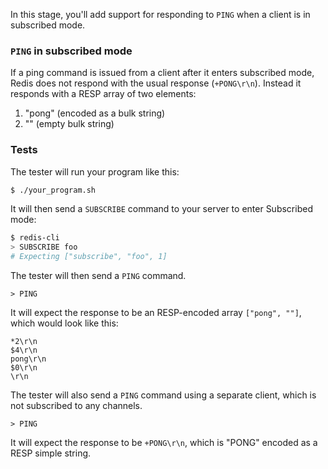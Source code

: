 In this stage, you'll add support for responding to `PING` when a client is in subscribed mode.

### `PING` in subscribed mode

If a ping command is issued from a client after it enters subscribed mode, Redis does not respond with the usual response (`+PONG\r\n`). Instead it responds with a RESP array of two elements:

1. "pong" (encoded as a bulk string)
2. "" (empty bulk string)

### Tests

The tester will  run your program like this:

```bash
$ ./your_program.sh
```

It will then send a `SUBSCRIBE` command to your server to enter Subscribed mode:

```bash
$ redis-cli
> SUBSCRIBE foo
# Expecting ["subscribe", "foo", 1]
```

The tester will then send a `PING` command.
```
> PING 
```

It will expect the response to be an RESP-encoded array `["pong", ""]`, which would look like this:
```
*2\r\n
$4\r\n
pong\r\n
$0\r\n
\r\n
```

The tester will also send a `PING` command using a separate client, which is not subscribed to any channels.
```
> PING
```
It will expect the response to be `+PONG\r\n`, which is "PONG" encoded as a RESP simple string.